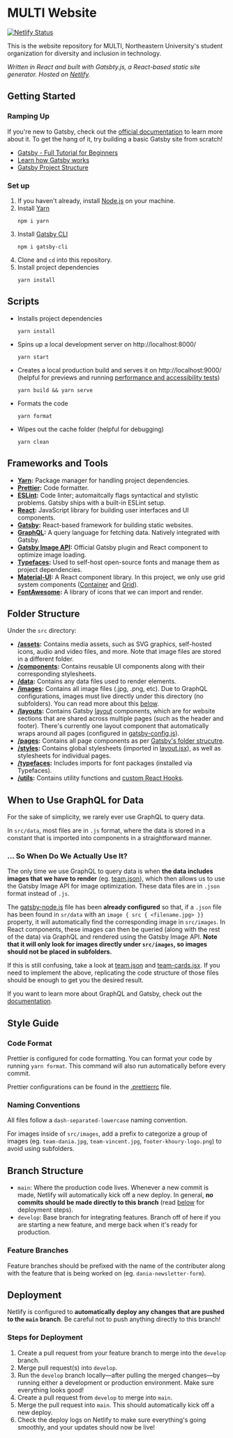 # MULTI Website

[![Netlify Status](https://api.netlify.com/api/v1/badges/a28e6d08-5803-4a68-907d-ff83d01cde90/deploy-status)](https://app.netlify.com/sites/numulti/deploys)

This is the website repository for MULTI, Northeastern University's student organization for diversity and inclusion in technology.

_Written in React and built with Gatsbty.js, a React-based static site generator. Hosted on [Netlify](https://netlify.com/)._

## Getting Started

### Ramping Up

If you're new to Gatsby, check out the [official documentation](https://www.gatsbyjs.com/docs/) to learn more about it. To get the hang of it, try building a basic Gatsby site from scratch!

- [Gatsby - Full Tutorial for Beginners](https://www.youtube.com/watch?v=mHFAM0CXviE)
- [Learn how Gatsby works](https://www.gatsbyjs.org/tutorial/)
- [Gatsby Project Structure](https://www.gatsbyjs.com/docs/reference/gatsby-project-structure)

### Set up

1.  If you haven't already, install [Node.js](https://nodejs.org/en/download/) on your machine.
2.  Install [Yarn](https://yarnpkg.com/)
    ```
    npm i yarn
    ```
3.  Install [Gatsby CLI](https://www.gatsbyjs.com/docs/reference/gatsby-cli/)
    ```
    npm i gatsby-cli
    ```
4.  Clone and `cd` into this repository.
5.  Install project dependencies
    ```
    yarn install
    ```

## Scripts

- Installs project dependencies
  ```
  yarn install
  ```
- Spins up a local development server on http://localhost:8000/
  ```
  yarn start
  ```
- Creates a local production build and serves it on http://localhost:9000/ (helpful for previews and running [performance and accessibility tests](https://developers.google.com/web/tools/lighthouse))
  ```
  yarn build && yarn serve
  ```
- Formats the code
  ```
  yarn format
  ```
- Wipes out the cache folder (helpful for debugging)
  ```
  yarn clean
  ```

## Frameworks and Tools

- **[Yarn](https://yarnpkg.com/):** Package manager for handling project dependencies.
- **[Prettier](https://prettier.io/):** Code formatter.
- **[ESLint](https://www.gatsbyjs.com/docs/how-to/custom-configuration/eslint/):** Code linter; automaitcally flags syntactical and stylistic problems. Gatsby ships with a built-in ESLint setup.
- **[React](https://reactjs.org/):** JavaScript library for building user interfaces and UI components.
- **[Gatsby](https://www.gatsbyjs.com/):** React-based framework for building static websites.
- **[GraphQL](https://www.gatsbyjs.com/docs/conceptual/graphql-concepts/):** A query language for fetching data. Natively integrated with Gatsby.
- **[Gatsby Image API](https://www.gatsbyjs.com/docs/reference/built-in-components/gatsby-image/):** Official Gatsby plugin and React component to optimize image loading.
- **[Typefaces](https://github.com/KyleAMathews/typefaces):** Used to self-host open-source fonts and manage them as project dependencies.
- **[Material-UI](https://material-ui.com/):** A React component library. In this project, we only use grid system components ([Container](https://material-ui.com/components/container/) and [Grid](https://material-ui.com/components/grid/)).
- **[FontAwesome](https://fontawesome.com/how-to-use/on-the-web/using-with/react):** A library of icons that we can import and render.

## Folder Structure

Under the `src` directory:

- **[/assets](src/assets):** Contains media assets, such as SVG graphics, self-hosted icons, audio and video files, and more. Note that image files are stored in a different folder.
- **[/components](src/components):** Contains reusable UI components along with their corresponding stylesheets.
- **[/data](src/data):** Contains any data files used to render elements.
- **[/images](src/images):** Contains all image files (.jpg, .png, etc). Due to GraphQL configurations, images must live directly under this directory (no subfolders). You can read more about this [below](#when-to-use-graphql-for-data).
- **[/layouts](src/layouts):** Contains Gatsby [layout](https://www.gatsbyjs.com/docs/how-to/routing/layout-components/) components, which are for website sections that are shared across multiple pages (such as the header and footer). There's currently one layout component that automatically wraps around all pages (configured in [gatsby-config.js](gatsby-config.js)).
- **[/pages](src/pages):** Contains all page components as per [Gatsby's folder strucutre](https://www.gatsbyjs.com/docs/creating-and-modifying-pages/).
- **[/styles](src/styles):** Contains global stylesheets (imported in [layout.jsx](src/layouts/layout.jsx)), as well as stylesheets for individual pages.
- **[/typefaces](src/typefaces):** Includes imports for font packages (installed via Typefaces).
- **[/utils](src/utils):** Contains utility functions and [custom React Hooks](https://reactjs.org/docs/hooks-custom.html).

## When to Use GraphQL for Data

For the sake of simplicity, we rarely ever use GraphQL to query data.

In `src/data`, most files are in `.js` format, where the data is stored in a constant that is imported into components in a straightforward manner.

### ... So When Do We Actually Use It?

The only time we use GraphQL to query data is when **the data includes images that we have to render** (eg. [team.json](src/data/team.json)), which then allows us to use the Gatsby Image API for image optimization. These data files are in `.json` format instead of `.js`.

The [gatsby-node.js](gatsby-node.js) file has been **already configured** so that, if a `.json` file has been found in `sr/data` with an `image { src { <filename.jpg> }}` property, it will automatically find the corresponding image in `src/images`. In React components, these images can then be queried (along with the rest of the data) via GraphQL and rendered using the Gatsby Image API. **Note that it will only look for images directly under `src/images`, so images should not be placed in subfolders.**

If this is still confusing, take a look at [team.json](src/data/team.json) and [team-cards.jsx](src/components/team-cards/team-cards.jsx). If you need to implement the above, replicating the code structure of those files should be enough to get you the desired result.

If you want to learn more about GraphQL and Gatsby, check out the [documentation](https://www.gatsbyjs.com/docs/reference/graphql-data-layer/).

## Style Guide

### Code Format

Prettier is configured for code formatting. You can format your code by running `yarn format`. This command will also run automatically before every commit.

Prettier configurations can be found in the [.prettierrc](.prettierrc) file.

### Naming Conventions

All files follow a `dash-separated-lowercase` naming convention.

For images inside of `src/images`, add a prefix to categorize a group of images (eg. `team-dania.jpg`, `team-vincent.jpg`, `footer-khoury-logo.png`) to avoid using subfolders.

## Branch Structure

- `main`: Where the production code lives. Whenever a new commit is made, Netlify will automatically kick off a new deploy. In general, **no commits should be made directly to this branch** (read [below](#steps-for-deployment) for deployment steps).
- `develop`: Base branch for integrating features. Branch off of here if you are starting a new feature, and merge back when it's ready for production.

### Feature Branches

Feature branches should be prefixed with the name of the contributer along with the feature that is being worked on (eg. `dania-newsletter-form`).

## Deployment

Netlify is configured to **automatically deploy any changes that are pushed to the `main` branch**. Be careful not to push anything directly to this branch!

### Steps for Deployment

1. Create a pull request from your feature branch to merge into the `develop` branch.
2. Merge pull request(s) into `develop`.
3. Run the `develop` branch locally—after pulling the merged changes—by running either a development or production environment. Make sure everything looks good!
4. Create a pull request from `develop` to merge into `main`.
5. Merge the pull request into `main`. This should automatically kick off a new deploy.
6. Check the deploy logs on Netlify to make sure everything's going smoothly, and your updates should now be live!
